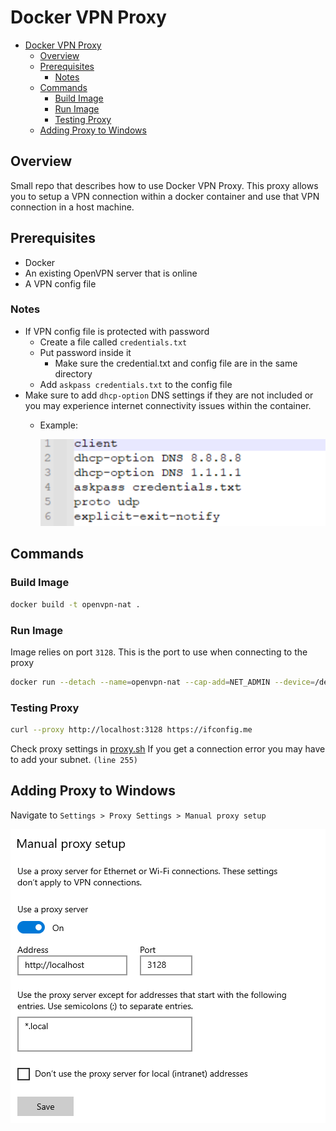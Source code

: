 # Docker VPN Proxy

- [Docker VPN Proxy](#docker-vpn-proxy)
  - [Overview](#overview)
  - [Prerequisites](#prerequisites)
    - [Notes](#notes)
  - [Commands](#commands)
    - [Build Image](#build-image)
    - [Run Image](#run-image)
    - [Testing Proxy](#testing-proxy)
  - [Adding Proxy to Windows](#adding-proxy-to-windows)

## Overview

Small repo that describes how to use Docker VPN Proxy.
This proxy allows you to setup a VPN connection within a docker container
and use that VPN connection in a host machine.

## Prerequisites

- Docker
- An existing OpenVPN server that is online
- A VPN config file

### Notes

- If VPN config file is protected with password
  - Create a file called `credentials.txt`
  - Put password inside it
    - Make sure the credential.txt and config file are in the same directory
  - Add `askpass credentials.txt` to the config file
- Make sure to add `dhcp-option` DNS settings if they are not included
  or you may experience internet connectivity issues within the container.
  - Example:

    ![example of open vpn config](./docs/images/openvpn_config_example.png)

## Commands

### Build Image

```bash
docker build -t openvpn-nat .
```

### Run Image

Image relies on port `3128`.
This is the port to use when connecting to the proxy

```bash
docker run --detach --name=openvpn-nat --cap-add=NET_ADMIN --device=/dev/net/tun --volume ~/DIRECTORY_TO_VPN_FILE:/data/vpn -p 3128:3128 openvpn-nat
```

### Testing Proxy

```bash
curl --proxy http://localhost:3128 https://ifconfig.me
```

Check proxy settings in [proxy.sh](./proxy.sh)
If you get a connection error you may have to add your subnet.
`(line 255)`

## Adding Proxy to Windows

Navigate to `Settings > Proxy Settings > Manual proxy setup`

![Example of proxy](./docs/images/proxy_example.png)
